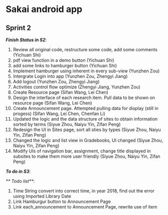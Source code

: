 # Sakai android app

## Sprint 2

_**Finish Status in S2**_:
1. Review all original code, restructure some code, add some comments (Yichuan Shi)
2. pdf view function in a demo button (Yichuan Shi)
3. add some links to hamburger button (Yichuan Shi)
4. Implement hamburger using inherent in every sub-view (Yunzhen Zou)
5. Intergrate Login into app (Yunzhen Zou, Zhengyi Jiang)
6. Add logout (Yunzhen Zou, Zhengyi Jiang)
7. Activities control flow optimize (Zhengyi Jiang, Yunzhen Zou)
8. Create Resource page (Sifan Wang, Lei Chen)
9. Design the interface of each research item. Pull data to be shown on resource page (Sifan Wang, Lei Chen)
10. Create Announcement page. Attempted pulling data for display (still in progess) (Sifan Wang, Lei Chen, Chenfan Li)
11. Updated the logic and the data structure of sites to obtain information sorted by terms (Siyue Zhou, Naiyu Yin, Zifan Peng)
12. Redesign the UI in Sites page, sort all sties by types (Siyue Zhou, Naiyu Yin, Zifan Peng)
13. Changed the logic and list view in Gradebooks, UI changed (Siyue Zhou, Naiyu Yin, Zifan Peng)
14. Modify UIs of navigation bar, assignment, change title displayed in subsites to make them more user friendly (Siyue Zhou, Naiyu Yin, Zifan Peng)

_**To do in S3**_:

_** Todo list**_:
1. Time String convert into correct time, in year 2018, find out the error using Imported Library Date
2. Link Hamburgur button to Announcement Page 
3. Link each_announcement to Announcement Page, rewrite use of item



